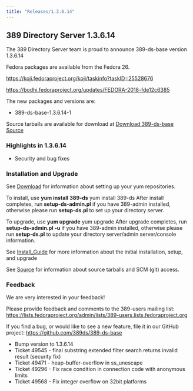 ```yaml
---
title: "Releases/1.3.6.14"
---
```


389 Directory Server 1.3.6.14
-----------------------------

The 389 Directory Server team is proud to announce 389-ds-base version 1.3.6.14

Fedora packages are available from the Fedora 26.

<https://koji.fedoraproject.org/koji/taskinfo?taskID=25528676>

<https://bodhi.fedoraproject.org/updates/FEDORA-2018-fde12c6385>

The new packages and versions are:

-   389-ds-base-1.3.6.14-1

Source tarballs are available for download at [Download 389-ds-base Source](https://releases.pagure.org/389-ds-base/389-ds-base-1.3.6.14.tar.bz2)

### Highlights in 1.3.6.14

- Security and bug fixes

### Installation and Upgrade 
See [Download](../download.html) for information about setting up your yum repositories.

To install, use **yum install 389-ds** yum install 389-ds After install completes, run **setup-ds-admin.pl** if you have 389-admin installed, otherwise please run **setup-ds.pl** to set up your directory server.

To upgrade, use **yum upgrade** yum upgrade After upgrade completes, run **setup-ds-admin.pl -u** if you have 389-admin installed, otherwise please run **setup-ds.pl** to update your directory server/admin server/console information.

See [Install\_Guide](../legacy/install-guide.html) for more information about the initial installation, setup, and upgrade

See [Source](../development/source.html) for information about source tarballs and SCM (git) access.

### Feedback

We are very interested in your feedback!

Please provide feedback and comments to the 389-users mailing list: <https://lists.fedoraproject.org/admin/lists/389-users.lists.fedoraproject.org>

If you find a bug, or would like to see a new feature, file it in our GitHub project: <https://github.com/389ds/389-ds-base>

- Bump version to 1.3.6.14
- Ticket 49545 - final substring extended filter search returns invalid result (security fix)
- Ticket 49471 - heap-buffer-overflow in ss_unescape
- Ticket 49296 - Fix race condition in connection code with anonymous limits
- Ticket 49568 - Fix integer overflow on 32bit platforms


